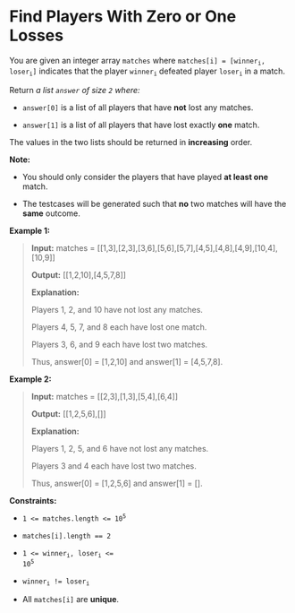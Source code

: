 # Find Players With Zero or One Losses

You are given an integer array <code>matches</code> where <code>matches[i] = [winner<sub>i</sub>, loser<sub>i</sub>]</code> indicates that the player <code>winner<sub>i</sub></code> defeated player <code>loser<sub>i</sub></code> in a match.

Return *a list *<code>answer</code>* of size *<code>2</code>* where:*

- <code>answer[0]</code> is a list of all players that have **not** lost any matches.

- <code>answer[1]</code> is a list of all players that have lost exactly **one** match.

The values in the two lists should be returned in **increasing** order.

**Note:**

- You should only consider the players that have played **at least one** match.

- The testcases will be generated such that **no** two matches will have the **same** outcome.


**Example 1:**
>
> **Input:** matches = [[1,3],[2,3],[3,6],[5,6],[5,7],[4,5],[4,8],[4,9],[10,4],[10,9]]
>
> **Output:** [[1,2,10],[4,5,7,8]]
>
> **Explanation:**
>
> Players 1, 2, and 10 have not lost any matches.
>
> Players 4, 5, 7, and 8 each have lost one match.
>
> Players 3, 6, and 9 each have lost two matches.
>
> Thus, answer[0] = [1,2,10] and answer[1] = [4,5,7,8].

**Example 2:**
>
> **Input:** matches = [[2,3],[1,3],[5,4],[6,4]]
>
> **Output:** [[1,2,5,6],[]]
>
> **Explanation:**
>
> Players 1, 2, 5, and 6 have not lost any matches.
>
> Players 3 and 4 each have lost two matches.
>
> Thus, answer[0] = [1,2,5,6] and answer[1] = [].


**Constraints:**

- <code>1 &lt;= matches.length &lt;= 10<sup>5</sup></code>

- <code>matches[i].length == 2</code>

- <code>1 &lt;= winner<sub>i</sub>, loser<sub>i</sub> &lt;= 10<sup>5</sup></code>

- <code>winner<sub>i</sub> != loser<sub>i</sub></code>

- All <code>matches[i]</code> are **unique**.
